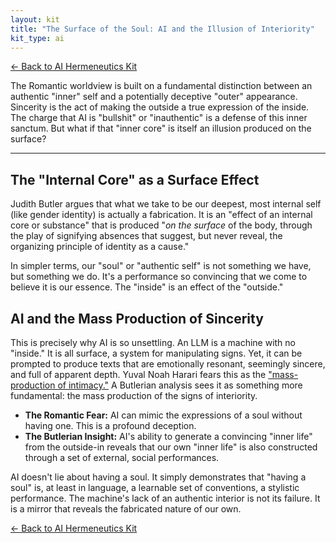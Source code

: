 ```yaml
---
layout: kit
title: "The Surface of the Soul: AI and the Illusion of Interiority"
kit_type: ai
---
```

<div class="top-links">

<a href="{{ '/kits/ai-hermeneutics-kit/' | relative_url }}" class="quickkit-pill">← Back to AI
Hermeneutics Kit</a>

</div>


The Romantic worldview is built on a fundamental distinction between an
authentic "inner" self and a potentially deceptive "outer" appearance.
Sincerity is the act of making the outside a true expression of the
inside. The charge that AI is "bullshit" or "inauthentic" is a defense
of this inner sanctum. But what if that "inner core" is itself an
illusion produced on the surface?

------------------------------------------------------------------------

<div class="section" markdown="1">

## The "Internal Core" as a Surface Effect

Judith Butler argues that what we take to be our deepest, most internal
self (like gender identity) is actually a fabrication. It is an "effect
of an internal core or substance" that is produced "*on the surface* of
the body, through the play of signifying absences that suggest, but
never reveal, the organizing principle of identity as a cause."

In simpler terms, our "soul" or "authentic self" is not something we
have, but something we do. It's a performance so convincing that we come
to believe it is our essence. The "inside" is an effect of the
"outside."

</div>

<div class="section" markdown="1">

## AI and the Mass Production of Sincerity

This is precisely why AI is so unsettling. An LLM is a machine with no
"inside." It is all surface, a system for manipulating signs. Yet, it
can be prompted to produce texts that are emotionally resonant,
seemingly sincere, and full of apparent depth. Yuval Noah Harari fears
this as the ["mass-production of intimacy."](post32.html) A Butlerian
analysis sees it as something more fundamental: the mass production of
the signs of interiority.

- **The Romantic Fear:** AI can mimic the expressions of a soul without
  having one. This is a profound deception.
- **The Butlerian Insight:** AI's ability to generate a convincing
  "inner life" from the outside-in reveals that our own "inner life" is
  also constructed through a set of external, social performances.

AI doesn't lie about having a soul. It simply demonstrates that "having
a soul" is, at least in language, a learnable set of conventions, a
stylistic performance. The machine's lack of an authentic interior is
not its failure. It is a mirror that reveals the fabricated nature of
our own.

</div>

<div class="bottom-links">

<a href="{{ '/kits/ai-hermeneutics-kit/' | relative_url }}" class="quickkit-pill">← Back to AI
Hermeneutics Kit</a>

</div>
